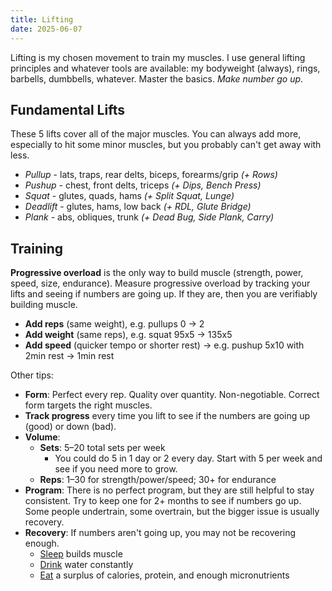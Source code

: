 ```yaml
---
title: Lifting
date: 2025-06-07
---
```

Lifting is my chosen movement to train my muscles. I use general lifting principles and whatever tools are available: my bodyweight (always), rings, barbells, dumbbells, whatever. Master the basics. *Make number go up*.

## Fundamental Lifts
These 5 lifts cover all of the major muscles. You can always add more, especially to hit some minor muscles, but you probably can't get away with less.
- *Pullup* - lats, traps, rear delts, biceps, forearms/grip *(+ Rows)*
- *Pushup* - chest, front delts, triceps *(+ Dips, Bench Press)*
- *Squat* - glutes, quads, hams *(+ Split Squat, Lunge)*
- *Deadlift* - glutes, hams, low back *(+ RDL, Glute Bridge)*
- *Plank* - abs, obliques, trunk *(+ Dead Bug, Side Plank, Carry)*

## Training
**Progressive overload** is the only way to build muscle (strength, power, speed, size, endurance). Measure progressive overload by tracking your lifts and seeing if numbers are going up. If they are, then you are verifiably building muscle.
- **Add reps** (same weight), e.g. pullups 0 -> 2
- **Add weight** (same reps), e.g. squat 95x5 -> 135x5
- **Add speed** (quicker tempo or shorter rest) -> e.g. pushup 5x10 with 2min rest -> 1min rest

Other tips:
- **Form**: Perfect every rep. Quality over quantity. Non-negotiable. Correct form targets the right muscles.
- **Track progress** every time you lift to see if the numbers are going up (good) or down (bad).
- **Volume**:
	- **Sets**: 5–20 total sets per week
		- You could do 5 in 1 day or 2 every day. Start with 5 per week and see if you need more to grow.
	- **Reps**: 1–30 for strength/power/speed; 30+ for endurance
- **Program**: There is no perfect program, but they are still helpful to stay consistent. Try to keep one for 2+ months to see if numbers go up. Some people undertrain, some overtrain, but the bigger issue is usually recovery.
- **Recovery**: If numbers aren't going up, you may not be recovering enough.
	- [Sleep](/sleeping) builds muscle
	- [Drink](/drinking) water constantly
	- [Eat](/eating) a surplus of calories, protein, and enough micronutrients